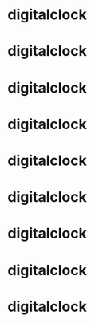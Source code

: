 # digitalclock
# digitalclock
# digitalclock
# digitalclock
# digitalclock
# digitalclock
# digitalclock
# digitalclock
# digitalclock
